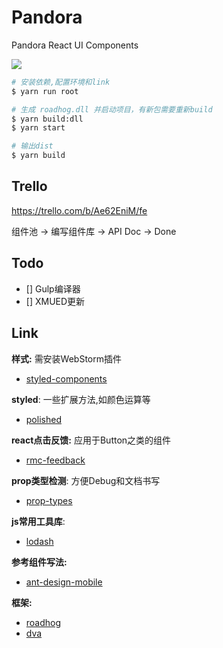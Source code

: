 # Pandora

Pandora React UI Components

![](http://on-img.com/chart_image/59b8e5c5e4b06f66982e9c68.png)

```bash
# 安装依赖,配置环境和link
$ yarn run root

# 生成 roadhog.dll 并启动项目，有新包需要重新build
$ yarn build:dll
$ yarn start

# 输出dist
$ yarn build
```

## Trello

<https://trello.com/b/Ae62EniM/fe>

组件池 -> 编写组件库 -> API Doc -> Done

## Todo

- [] Gulp编译器
- [] XMUED更新

## Link

**样式:** 需安装WebStorm插件
- [styled-components](https://www.styled-components.com/docs/basics)

**styled**: 一些扩展方法,如颜色运算等
- [polished](https://polished.js.org/docs/)

**react点击反馈:** 应用于Button之类的组件
- [rmc-feedback](https://github.com/react-component/m-feedback)

**prop类型检测**: 方便Debug和文档书写
- [prop-types](https://github.com/facebook/prop-types)

**js常用工具库**:
- [lodash](http://lodashjs.com/docs/)

**参考组件写法:**
- [ant-design-mobile](https://github.com/canisminor1990/ant-design-mobile)

**框架:**
- [roadhog](https://github.com/sorrycc/roadhog)
- [dva](https://github.com/dvajs/dva)

